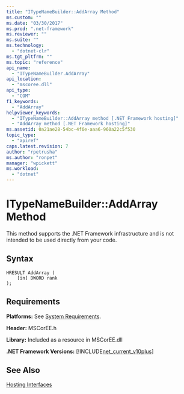 ```yaml
---
title: "ITypeNameBuilder::AddArray Method"
ms.custom: ""
ms.date: "03/30/2017"
ms.prod: ".net-framework"
ms.reviewer: ""
ms.suite: ""
ms.technology: 
  - "dotnet-clr"
ms.tgt_pltfrm: ""
ms.topic: "reference"
api_name: 
  - "ITypeNameBuilder.AddArray"
api_location: 
  - "mscoree.dll"
api_type: 
  - "COM"
f1_keywords: 
  - "AddArray"
helpviewer_keywords: 
  - "ITypeNameBuilder::AddArray method [.NET Framework hosting]"
  - "AddArray method [.NET Framework hosting]"
ms.assetid: 0a21ae28-54bc-4f6e-aaa6-960a22c5f530
topic_type: 
  - "apiref"
caps.latest.revision: 7
author: "rpetrusha"
ms.author: "ronpet"
manager: "wpickett"
ms.workload: 
  - "dotnet"
---
```

# ITypeNameBuilder::AddArray Method
This method supports the .NET Framework infrastructure and is not intended to be used directly from your code.  
  
## Syntax  
  
```  
HRESULT AddArray (  
    [in] DWORD rank  
);  
```  
  
## Requirements  
 **Platforms:** See [System Requirements](../../../../docs/framework/get-started/system-requirements.md).  
  
 **Header:** MSCorEE.h  
  
 **Library:** Included as a resource in MSCorEE.dll  
  
 **.NET Framework Versions:** [!INCLUDE[net_current_v10plus](../../../../includes/net-current-v10plus-md.md)]  
  
## See Also  
 [Hosting Interfaces](../../../../docs/framework/unmanaged-api/hosting/hosting-interfaces.md)
